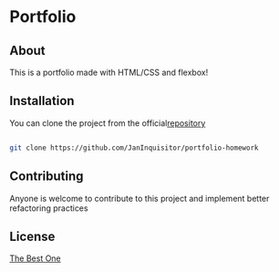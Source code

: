 # Portfolio

## About

This is a portfolio made with HTML/CSS and flexbox!

## Installation
You can clone the project from the official[repository](https://github.com/JanInquisitor/portfolio-homework)
```bash

git clone https://github.com/JanInquisitor/portfolio-homework

```

## Contributing
Anyone is welcome to contribute to this project and implement better refactoring practices

## License
[The Best One](https://www.google.com/)